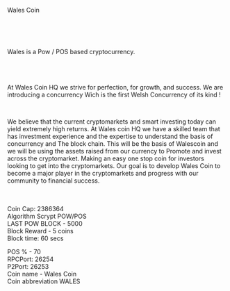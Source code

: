 
Wales Coin<br>

<br>
<br>
<br>


Wales is a Pow / POS based cryptocurrency.<br>
<br>
<br>
<br>


 At Wales Coin HQ we strive for perfection, for growth, and success. We are introducing a concurrency  Wich is the first  Welsh Concurrency of its kind !<br>

 <br>

We believe that the current cryptomarkets  and smart investing today can yield extremely high returns. At Wales coin HQ we have a skilled team that has investment experience and the expertise to understand the basis of concurrency and The block chain. This will be the basis of Walescoin and we will be using the assets raised from our currency to Promote and invest across the cryptomarket. Making an easy one stop coin for investors looking to get into the cryptomarkets.  Our goal is to develop Wales Coin  to become a major player in the cryptomarkets and progress with our community to financial success. <br>
<br>
<br>


Coin Cap: 2386364<br>
Algorithm Scrypt POW/POS<br>
LAST POW  BLOCK - 5000<br>
Block Reward - 5 coins<br>
Block time: 60 secs<br>

POS % - 70<br>
RPCPort: 26254<br>
P2Port: 26253<br>
Coin name - Wales Coin<br>
Coin abbreviation WALES<br>




